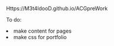 Https://M3t4ldooD.github.io/ACGpreWork

To do:
<li>make content for pages</li>
<li>make css for portfolio</li>
